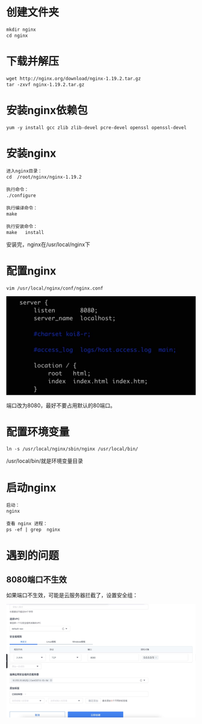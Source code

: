# 创建文件夹

```
mkdir nginx
cd nginx
```

# 下载并解压

```
wget http://nginx.org/download/nginx-1.19.2.tar.gz
tar -zxvf nginx-1.19.2.tar.gz
```

# 安装nginx依赖包

```
yum -y install gcc zlib zlib-devel pcre-devel openssl openssl-devel
```

# 安装nginx 

```
进入nginx目录：
cd  /root/nginx/nginx-1.19.2

执行命令：
./configure

执行编译命令：
make

执行安装命令：
make   install
```

安装完，nginx在/usr/local/nginx下

# 配置nginx

```
vim /usr/local/nginx/conf/nginx.conf
```

![1](assets/1.jpg)

端口改为8080，最好不要占用默认的80端口。

# 配置环境变量

```
ln -s /usr/local/nginx/sbin/nginx /usr/local/bin/
```

/usr/local/bin/就是环境变量目录

# 启动nginx

```
启动：
nginx

查看 nginx 进程：
ps -ef | grep  nginx
```

# 遇到的问题

## 8080端口不生效

如果端口不生效，可能是云服务器拦截了，设置安全组：

![2](assets/2.jpg)

